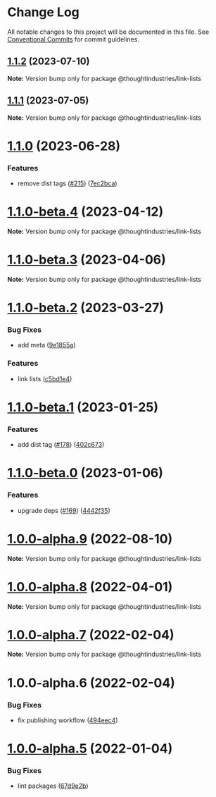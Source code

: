 # Change Log

All notable changes to this project will be documented in this file.
See [Conventional Commits](https://conventionalcommits.org) for commit guidelines.

## [1.1.2](https://github.com/thoughtindustries/helium/compare/@thoughtindustries/link-lists@1.1.1...@thoughtindustries/link-lists@1.1.2) (2023-07-10)

**Note:** Version bump only for package @thoughtindustries/link-lists





## [1.1.1](https://github.com/thoughtindustries/helium/compare/@thoughtindustries/link-lists@1.1.0...@thoughtindustries/link-lists@1.1.1) (2023-07-05)

**Note:** Version bump only for package @thoughtindustries/link-lists





# [1.1.0](https://github.com/thoughtindustries/helium/compare/@thoughtindustries/link-lists@1.1.0-beta.4...@thoughtindustries/link-lists@1.1.0) (2023-06-28)


### Features

* remove dist tags ([#215](https://github.com/thoughtindustries/helium/issues/215)) ([7ec2bca](https://github.com/thoughtindustries/helium/commit/7ec2bca0750325fe2d6c2528973846d86c082844))





# [1.1.0-beta.4](https://github.com/thoughtindustries/helium/compare/@thoughtindustries/link-lists@1.1.0-beta.2...@thoughtindustries/link-lists@1.1.0-beta.4) (2023-04-12)

**Note:** Version bump only for package @thoughtindustries/link-lists





# [1.1.0-beta.3](https://github.com/thoughtindustries/helium/compare/@thoughtindustries/link-lists@1.1.0-beta.2...@thoughtindustries/link-lists@1.1.0-beta.3) (2023-04-06)

**Note:** Version bump only for package @thoughtindustries/link-lists





# [1.1.0-beta.2](https://github.com/thoughtindustries/helium/compare/@thoughtindustries/link-lists@1.1.0-beta.1...@thoughtindustries/link-lists@1.1.0-beta.2) (2023-03-27)


### Bug Fixes

* add meta ([9e1855a](https://github.com/thoughtindustries/helium/commit/9e1855a035237e4005cb4cfeca0a62983c7d079e))


### Features

* link lists ([c5bd1e4](https://github.com/thoughtindustries/helium/commit/c5bd1e415d410f09a99285fc01a27101039fc201))





# [1.1.0-beta.1](https://github.com/thoughtindustries/helium/compare/@thoughtindustries/link-lists@1.1.0-beta.0...@thoughtindustries/link-lists@1.1.0-beta.1) (2023-01-25)


### Features

* add dist tag ([#178](https://github.com/thoughtindustries/helium/issues/178)) ([402c673](https://github.com/thoughtindustries/helium/commit/402c67371b68a72d488c977701551b8a91ef5959))





# [1.1.0-beta.0](https://github.com/thoughtindustries/helium/compare/@thoughtindustries/link-lists@1.0.0-alpha.9...@thoughtindustries/link-lists@1.1.0-beta.0) (2023-01-06)


### Features

* upgrade deps ([#169](https://github.com/thoughtindustries/helium/issues/169)) ([4442f35](https://github.com/thoughtindustries/helium/commit/4442f35f6013119bb5e9baf154bdab9a3583b543))





# [1.0.0-alpha.9](https://github.com/thoughtindustries/helium/compare/@thoughtindustries/link-lists@1.0.0-alpha.8...@thoughtindustries/link-lists@1.0.0-alpha.9) (2022-08-10)

**Note:** Version bump only for package @thoughtindustries/link-lists





# [1.0.0-alpha.8](https://github.com/thoughtindustries/helium/compare/@thoughtindustries/link-lists@1.0.0-alpha.7...@thoughtindustries/link-lists@1.0.0-alpha.8) (2022-04-01)

**Note:** Version bump only for package @thoughtindustries/link-lists





# [1.0.0-alpha.7](https://github.com/thoughtindustries/helium/compare/@thoughtindustries/link-lists@1.0.0-alpha.5...@thoughtindustries/link-lists@1.0.0-alpha.7) (2022-02-04)

**Note:** Version bump only for package @thoughtindustries/link-lists





# 1.0.0-alpha.6 (2022-02-04)


### Bug Fixes

* fix publishing workflow ([494eec4](https://github.com/thoughtindustries/helium/commit/494eec409faa1fed55618af1f6dd76ef6e3f9b8a))





# [1.0.0-alpha.5](https://github.com/thoughtindustries/helium/compare/@thoughtindustries/link-lists@1.0.0-alpha.4...@thoughtindustries/link-lists@1.0.0-alpha.5) (2022-01-04)


### Bug Fixes

* lint packages ([67d9e2b](https://github.com/thoughtindustries/helium/commit/67d9e2b831800c00a0d9c99bfd7f498321242536))
